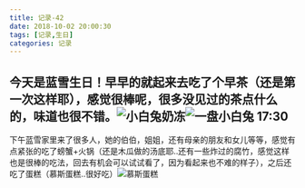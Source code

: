 ```yaml
---
title: 记录-42
date: 2018-10-02 20:00:30
tags: [记录,生日]
categories: 记录
---
```

今天是蓝雪生日！早早的就起来去吃了个早茶（还是第一次这样耶），感觉很棒呢，很多没见过的茶点什么的，味道也很不错。![小白兔奶冻](/img/记录42-1.jpg)![一盘小白兔](/img/记录42-2.jpg)
17:30
---
下午蓝雪家里来了很多人，她的伯伯，姐姐，还有母亲的朋友和女儿等等，感觉有点紧张的吃了螃蟹+火锅（还是木瓜做的汤底耶..还有一些炸过的腐竹，感觉这样也是很棒的吃法，回去有机会可以试试看了，因为看起来也不难的样子），之后还吃了蛋糕（慕斯蛋糕..很好吃）![慕斯蛋糕](/img/记录42-3.jpg)